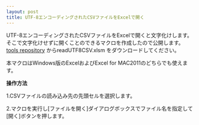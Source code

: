 ```yaml
---
layout: post
title: UTF-8エンコーディングされたCSVファイルをExcelで開く
---
```


UTF-8エンコーディングされたCSVファイルをExcelで開くと文字化けします。そこで文字化けせずに開くことのできるマクロを作成したので公開します。[tools repository](https://github.com/fightpm/tools) からreadUTF8CSV.xlsm をダウンロードしてください。

本マクロはWindows版のExcelおよびExcel for MAC2011のどちらでも使えます。

<strong>操作方法</strong>

1.CSVファイルの読み込み先の先頭セルを選択します。

2.マクロを実行し[ファイルを開く]ダイアログボックスでファイル名を指定して[開く]ボタンを押します。
